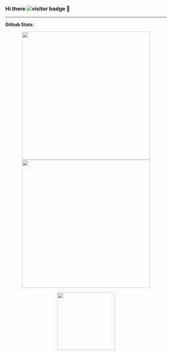 ### Hi there ![visitor badge](https://visitor-badge.glitch.me/badge?page_id=Chinmay1292.visitor-badge) 👋 

<hr>
<div><b>Github Stats:</b></div>

<p align="center">
  
  <img width="400px" src="http://github-readme-streak-stats.herokuapp.com?user=Chinmay1292&theme=tokyonight_duo&hide_border=true&date_format=M%20j%5B%2C%20Y%5D&theme=algolia" />
  
  <img width="400px" src="https://github-readme-stats.vercel.app/api?username=Chinmay1292&theme=algolia&hide_border=true" />
  
</p>

<div align="center">
  <img height="180em" src="https://github-readme-stats.vercel.app/api?username=Chinmay1292&theme=algolia&hide_border=true"/>
 </div>
